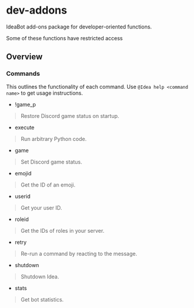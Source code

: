 # dev-addons
IdeaBot add-ons package for developer-oriented functions.

Some of these functions have restricted access

## Overview ##

### Commands ###
This outlines the functionality of each command.
Use `@Idea help <command name>` to get usage instructions.

* !game_p
> Restore Discord game status on startup.

* execute
> Run arbitrary Python code.

* game
> Set Discord game status.

* emojid
> Get the ID of an emoji.

* userid
> Get your user ID.

* roleid
> Get the IDs of roles in your server.

* retry
> Re-run a command by reacting to the message.

* shutdown
> Shutdown Idea.

* stats
> Get bot statistics.
